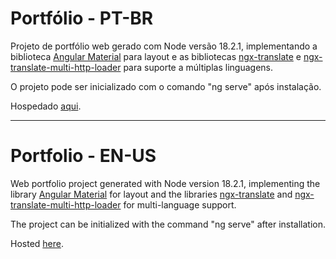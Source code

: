 # Portfólio - PT-BR

Projeto de portfólio web gerado com Node versão 18.2.1, implementando a biblioteca [Angular Material](https://material.angular.io/) para layout e as bibliotecas [ngx-translate](https://github.com/ngx-translate/core) e [ngx-translate-multi-http-loader](https://github.com/rbalet/ngx-translate-multi-http-loader) para suporte a múltiplas linguagens.

O projeto pode ser inicializado com o comando "ng serve" após instalação.

Hospedado [aqui](https://divaldojr.vercel.app/).

---

# Portfolio - EN-US

Web portfolio project generated with Node version 18.2.1, implementing the library [Angular Material](https://material.angular.io/) for layout and the libraries [ngx-translate](https://github.com/ngx-translate/core) and [ngx-translate-multi-http-loader](https://github.com/rbalet/ngx-translate-multi-http-loader) for multi-language support.

The project can be initialized with the command "ng serve" after installation.

Hosted [here](https://divaldojr.vercel.app/).
